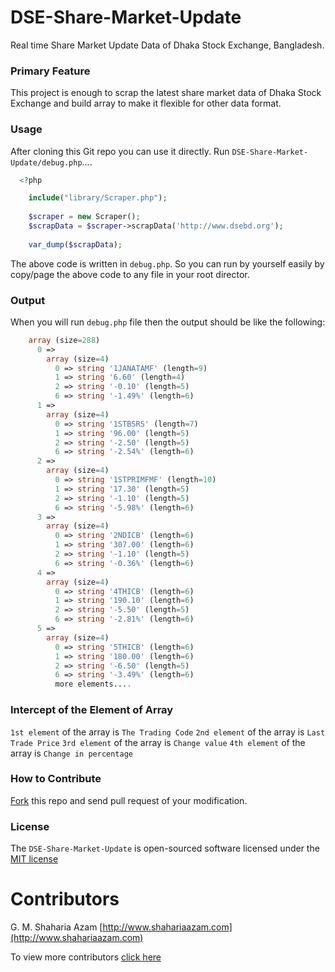 DSE-Share-Market-Update
=======================

Real time Share Market Update Data of Dhaka Stock Exchange, Bangladesh.


### Primary Feature

This project is enough to scrap the latest share market data of Dhaka Stock Exchange and build array to make it flexible for other data format.


### Usage

After cloning this Git repo you can use it directly.
Run `DSE-Share-Market-Update/debug.php`....

```php
  <?php

    include("library/Scraper.php");
    
    $scraper = new Scraper();
    $scrapData = $scraper->scrapData('http://www.dsebd.org');
    
    var_dump($scrapData);
```

The above code is written in `debug.php`. So you can run by yourself easily by copy/page the above code to any file in your root director.

### Output

When you will run `debug.php` file then the output should be like the following:

```php
    array (size=288)
      0 => 
        array (size=4)
          0 => string '1JANATAMF' (length=9)
          1 => string '6.60' (length=4)
          2 => string '-0.10' (length=5)
          6 => string '-1.49%' (length=6)
      1 => 
        array (size=4)
          0 => string '1STBSRS' (length=7)
          1 => string '96.00' (length=5)
          2 => string '-2.50' (length=5)
          6 => string '-2.54%' (length=6)
      2 => 
        array (size=4)
          0 => string '1STPRIMFMF' (length=10)
          1 => string '17.30' (length=5)
          2 => string '-1.10' (length=5)
          6 => string '-5.98%' (length=6)
      3 => 
        array (size=4)
          0 => string '2NDICB' (length=6)
          1 => string '307.00' (length=6)
          2 => string '-1.10' (length=5)
          6 => string '-0.36%' (length=6)
      4 => 
        array (size=4)
          0 => string '4THICB' (length=6)
          1 => string '190.10' (length=6)
          2 => string '-5.50' (length=5)
          6 => string '-2.81%' (length=6)
      5 => 
        array (size=4)
          0 => string '5THICB' (length=6)
          1 => string '180.00' (length=6)
          2 => string '-6.50' (length=5)
          6 => string '-3.49%' (length=6)
          more elements....
```

### Intercept of the Element of Array

`1st element` of the array is `The Trading Code`
`2nd element` of the array is `Last Trade Price`
`3rd element` of the array is `Change value`
`4th element` of the array is `Change in percentage`


### How to Contribute

[Fork](https://github.com/shahariaazam/DSE-Share-Market-Update/fork) this repo and send pull request of your modification.

### License

The `DSE-Share-Market-Update` is open-sourced software licensed under the [MIT license](http://opensource.org/licenses/MIT)

Contributors
===============
G. M. Shaharia Azam
[http://www.shahariaazam.com](http://www.shahariaazam.com)

To view more contributors [click here](https://github.com/shahariaazam/DSE-Share-Market-Update/contributors)
